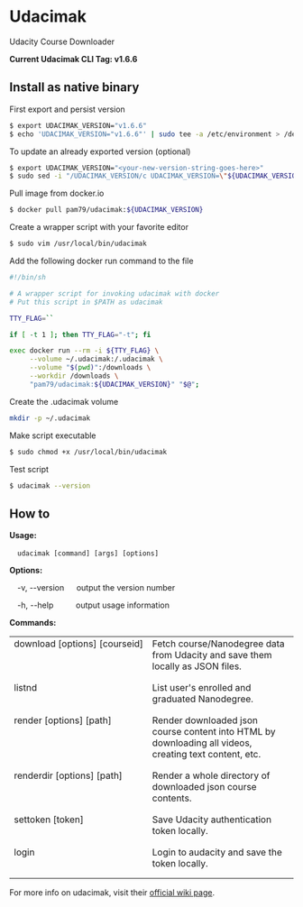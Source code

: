 # Udacimak
Udacity Course Downloader

**Current Udacimak CLI Tag: v1.6.6**

## Install as native binary

First export and persist version
```sh
$ export UDACIMAK_VERSION="v1.6.6"
$ echo 'UDACIMAK_VERSION="v1.6.6"' | sudo tee -a /etc/environment > /dev/null
```

To update an already exported version (optional)
```sh
$ export UDACIMAK_VERSION="<your-new-version-string-goes-here>"
$ sudo sed -i "/UDACIMAK_VERSION/c UDACIMAK_VERSION=\"${UDACIMAK_VERSION}\"" /etc/environment
```

Pull image from docker.io
```sh
$ docker pull pam79/udacimak:${UDACIMAK_VERSION}
```

Create a wrapper script with your favorite editor
```sh
$ sudo vim /usr/local/bin/udacimak
```

Add the following docker run command to the file
```sh
#!/bin/sh

# A wrapper script for invoking udacimak with docker
# Put this script in $PATH as udacimak

TTY_FLAG=``

if [ -t 1 ]; then TTY_FLAG="-t"; fi

exec docker run --rm -i ${TTY_FLAG} \
     --volume ~/.udacimak:/.udacimak \
     --volume "$(pwd)":/downloads \
     --workdir /downloads \
     "pam79/udacimak:${UDACIMAK_VERSION}" "$@";
```

Create the .udacimak volume
```sh
mkdir -p ~/.udacimak
```

Make script executable
```sh
$ sudo chmod +x /usr/local/bin/udacimak
```

Test script
```sh
$ udacimak --version
```

## How to

**Usage:**

&emsp;`udacimak [command] [args] [options]`


**Options:**

&emsp;-v, --version &emsp; output the version number

&emsp;-h, --help &emsp;&emsp;&nbsp; output usage information


**Commands:**
<table>
<tr>
    <td style="border:none!important;" valign="top">download&nbsp;[options]&nbsp;[courseid]</td>
    <td style="border:none!important;padding-bottom:16px;">Fetch course/Nanodegree data from Udacity and save them locally as JSON files.</td>
</tr>
<tr>
    <td style="border:none!important;" valign="top">listnd</td>
    <td style="border:none!important;padding-bottom:16px;">List user's enrolled and graduated Nanodegree.</td>
</tr>
<tr>
    <td style="border:none!important;" valign="top">render [options] [path]</td>
    <td style="border:none!important;padding-bottom:16px;">Render downloaded json course content into HTML by downloading all videos, creating text content, etc.</td>
</tr>
<tr>
    <td style="border:none!important;" valign="top">renderdir [options] [path]</td>
    <td style="border:none!important;padding-bottom:16px;">Render a whole directory of downloaded json course contents.</td>
</tr>
<tr>
    <td style="border:none!important;" valign="top">settoken [token]</td>
    <td style="border:none!important;padding-bottom:16px;">Save Udacity authentication token locally.</td>
</tr>
<tr>
    <td style="border:none!important;" valign="top">login</td>
    <td style="border:none!important;padding-bottom:16px;">Login to audacity and save the token locally.</td>
</tr>
</table>

For more info on udacimak, visit their [official wiki page](https://github.com/udacimak/udacimak/wiki).
